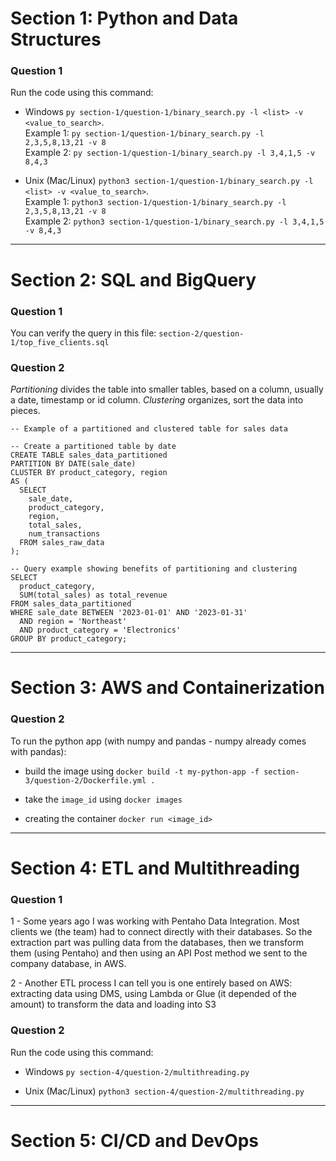 # Section 1: Python and Data Structures

### Question 1
Run the code using this command:  
- Windows `py section-1/question-1/binary_search.py -l <list> -v <value_to_search>`.  
Example 1: `py section-1/question-1/binary_search.py -l 2,3,5,8,13,21 -v 8`  
Example 2: `py section-1/question-1/binary_search.py -l 3,4,1,5 -v 8,4,3`

- Unix (Mac/Linux) `python3 section-1/question-1/binary_search.py -l <list> -v <value_to_search>`.  
Example 1: `python3 section-1/question-1/binary_search.py -l 2,3,5,8,13,21 -v 8`  
Example 2: `python3 section-1/question-1/binary_search.py -l 3,4,1,5 -v 8,4,3`

<!-- ### Question 2
Run the code using this command: -->

---

# Section 2: SQL and BigQuery

### Question 1
You can verify the query in this file: `section-2/question-1/top_five_clients.sql`

### Question 2
*Partitioning* divides the table into smaller tables, based on a column, usually a date, timestamp or id column. *Clustering* organizes, sort the data into pieces.

```
-- Example of a partitioned and clustered table for sales data

-- Create a partitioned table by date
CREATE TABLE sales_data_partitioned
PARTITION BY DATE(sale_date)
CLUSTER BY product_category, region
AS (
  SELECT 
    sale_date,
    product_category,
    region,
    total_sales,
    num_transactions
  FROM sales_raw_data
);

-- Query example showing benefits of partitioning and clustering
SELECT 
  product_category, 
  SUM(total_sales) as total_revenue
FROM sales_data_partitioned
WHERE sale_date BETWEEN '2023-01-01' AND '2023-01-31'
  AND region = 'Northeast'
  AND product_category = 'Electronics'
GROUP BY product_category;
```

---

# Section 3: AWS and Containerization

### Question 2
To run the python app (with numpy and pandas - numpy already comes with pandas):

- build the image using `docker build -t my-python-app -f section-3/question-2/Dockerfile.yml .`

- take the `image_id` using `docker images`

- creating the container `docker run <image_id>`

---

# Section 4: ETL and Multithreading

### Question 1
1 - Some years ago I was working with Pentaho Data Integration. Most clients we (the team) had to connect directly with their databases. So the extraction part was pulling data from the databases, then we transform them (using Pentaho) and then using an API Post method we sent to the company database, in AWS.

2 - Another ETL process I can tell you is one entirely based on AWS: extracting data using DMS, using Lambda or Glue (it depended of the amount) to transform the data and loading into S3

### Question 2
Run the code using this command:  
- Windows `py section-4/question-2/multithreading.py`  

- Unix (Mac/Linux) `python3 section-4/question-2/multithreading.py`  

---

# Section 5: CI/CD and DevOps
